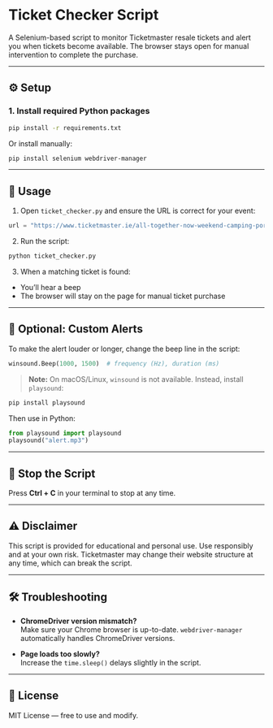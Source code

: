 # Ticket Checker Script

A Selenium-based script to monitor Ticketmaster resale tickets and alert you when tickets become available. The browser stays open for manual intervention to complete the purchase.

---

## ⚙️ Setup

### 1. Install required Python packages

```bash
pip install -r requirements.txt
```

Or install manually:

```bash
pip install selenium webdriver-manager
```

---

## 📜 Usage

1. Open `ticket_checker.py` and ensure the URL is correct for your event:

```python
url = "https://www.ticketmaster.ie/all-together-now-weekend-camping-portlaw-31-07-2025/event/18006117864E1B03"
```

2. Run the script:

```bash
python ticket_checker.py
```

3. When a matching ticket is found:

- You’ll hear a beep
- The browser will stay on the page for manual ticket purchase

---

## 🔔 Optional: Custom Alerts

To make the alert louder or longer, change the beep line in the script:

```python
winsound.Beep(1000, 1500)  # frequency (Hz), duration (ms)
```

> **Note:** On macOS/Linux, `winsound` is not available. Instead, install `playsound`:

```bash
pip install playsound
```

Then use in Python:

```python
from playsound import playsound
playsound("alert.mp3")
```

---

## 🛑 Stop the Script

Press **Ctrl + C** in your terminal to stop at any time.

---

## ⚠️ Disclaimer

This script is provided for educational and personal use. Use responsibly and at your own risk. Ticketmaster may change their website structure at any time, which can break the script.

---

## 🛠 Troubleshooting

- **ChromeDriver version mismatch?**  
  Make sure your Chrome browser is up-to-date. `webdriver-manager` automatically handles ChromeDriver versions.

- **Page loads too slowly?**  
  Increase the `time.sleep()` delays slightly in the script.

---

## 📄 License

MIT License — free to use and modify.
